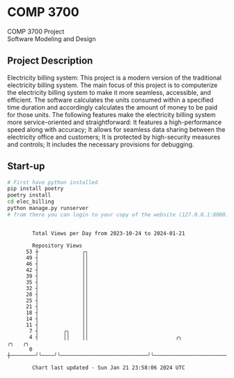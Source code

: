 # COMP 3700
COMP 3700 Project  
Software Modeling and Design
## Project Description
Electricity billing system: This project is a modern version of the traditional electricity billing system. The main focus of this project is to computerize the electricity billing system to make it more seamless, accessible, and efficient. The software calculates the units consumed within a specified time duration and accordingly calculates the amount of money to be paid for those units. The following features make the electricity billing system more service-oriented and straightforward: It features a high-performance speed along with accuracy; It allows for seamless data sharing between the electricity office and customers; It is protected by high-security measures and controls; It includes the necessary provisions for debugging.

## Start-up
```bash
# First have python installed
pip install poetry
poetry install
cd elec_billing
python manage.py runserver
# from there you can login to your copy of the website (127.0.0.1:8000), default creds are admin/admin
```

```

        Total Views per Day from 2023-10-24 to 2024-01-21

        Repository Views
      53 ┼              ╭╮
      49 ┤              ││
      46 ┤              ││
      42 ┤              ││
      39 ┤              ││
      35 ┤              ││
      32 ┤              ││
      28 ┤              ││
      25 ┤              ││
      21 ┤              ││
      18 ┤              ││
      14 ┤              ││
      11 ┤              ││
       7 ┤        ╭╮    ││
       4 ┤        ││    ││                            ╭╮                                 ╭╮   ╭╮
       0 ┼────────╯╰────╯╰────────────────────────────╯╰─────────────────────────────────╯╰───╯╰───

        Chart last updated - Sun Jan 21 23:58:06 2024 UTC
        
```
